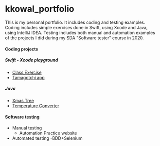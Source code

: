 # kkowal_portfolio
<!--## sub heading-->
 This is my personal portfolio. It includes coding and testing examples. Coding includes simple exercises done in Swift, using Xcode and Java, using IntelliJ IDEA. Testing includes both manual and automation  examples of the projects I did during my SDA "Software tester" course in 2020.
 
 #### Coding projects
 
 ##### Swift - Xcode playground
 - [Class Exercise](https://github.com/kkowalRepository/kkowal_portfolio/blob/master/Xcode%20playground/classExercise.md)
 - [Tamagotchi app](https://github.com/kkowalRepository/kkowal_portfolio/blob/master/Xcode%20playground/tamagotchi.md)
 ##### Java
 - [Xmas Tree](https://github.com/kkowalRepository/kkowal_portfolio/blob/master/Java/JavaExercises.md)
 - [Temperature Converter](https://github.com/kkowalRepository/kkowal_portfolio/blob/master/Java/JavaExercises.md)
 
 #### Software testing
 - Manual testing
   - Automation Practice website
 - Automated testing
   -BDD+Selenium
 

